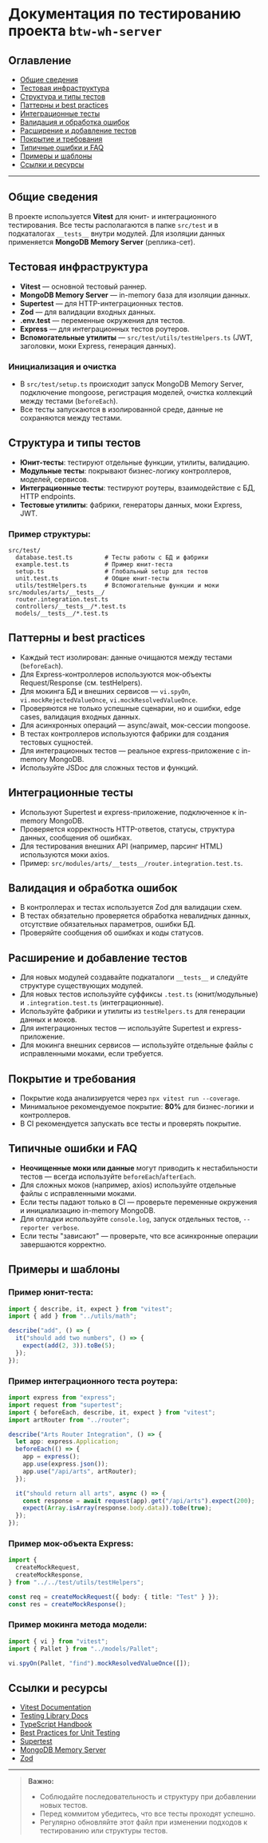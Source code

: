 # Документация по тестированию проекта `btw-wh-server`

## Оглавление

- [Общие сведения](#общие-сведения)
- [Тестовая инфраструктура](#тестовая-инфраструктура)
- [Структура и типы тестов](#структура-и-типы-тестов)
- [Паттерны и best practices](#паттерны-и-best-practices)
- [Интеграционные тесты](#интеграционные-тесты)
- [Валидация и обработка ошибок](#валидация-и-обработка-ошибок)
- [Расширение и добавление тестов](#расширение-и-добавление-тестов)
- [Покрытие и требования](#покрытие-и-требования)
- [Типичные ошибки и FAQ](#типичные-ошибки-и-faq)
- [Примеры и шаблоны](#примеры-и-шаблоны)
- [Ссылки и ресурсы](#ссылки-и-ресурсы)

---

## Общие сведения

В проекте используется **Vitest** для юнит- и интеграционного тестирования. Все тесты располагаются в папке `src/test` и в подкаталогах `__tests__` внутри модулей. Для изоляции данных применяется **MongoDB Memory Server** (реплика-сет).

## Тестовая инфраструктура

- **Vitest** — основной тестовый раннер.
- **MongoDB Memory Server** — in-memory база для изоляции данных.
- **Supertest** — для HTTP-интеграционных тестов.
- **Zod** — для валидации входных данных.
- **.env.test** — переменные окружения для тестов.
- **Express** — для интеграционных тестов роутеров.
- **Вспомогательные утилиты** — `src/test/utils/testHelpers.ts` (JWT, заголовки, моки Express, генерация данных).

### Инициализация и очистка

- В `src/test/setup.ts` происходит запуск MongoDB Memory Server, подключение mongoose, регистрация моделей, очистка коллекций между тестами (`beforeEach`).
- Все тесты запускаются в изолированной среде, данные не сохраняются между тестами.

## Структура и типы тестов

- **Юнит-тесты**: тестируют отдельные функции, утилиты, валидацию.
- **Модульные тесты**: покрывают бизнес-логику контроллеров, моделей, сервисов.
- **Интеграционные тесты**: тестируют роутеры, взаимодействие с БД, HTTP endpoints.
- **Тестовые утилиты**: фабрики, генераторы данных, моки Express, JWT.

### Пример структуры:

```
src/test/
  database.test.ts         # Тесты работы с БД и фабрики
  example.test.ts          # Пример юнит-теста
  setup.ts                 # Глобальный setup для тестов
  unit.test.ts             # Общие юнит-тесты
  utils/testHelpers.ts     # Вспомогательные функции и моки
src/modules/arts/__tests__/
  router.integration.test.ts
  controllers/__tests__/*.test.ts
  models/__tests__/*.test.ts
```

## Паттерны и best practices

- Каждый тест изолирован: данные очищаются между тестами (`beforeEach`).
- Для Express-контроллеров используются мок-объекты Request/Response (см. testHelpers).
- Для мокинга БД и внешних сервисов — `vi.spyOn`, `vi.mockRejectedValueOnce`, `vi.mockResolvedValueOnce`.
- Проверяются не только успешные сценарии, но и ошибки, edge cases, валидация входных данных.
- Для асинхронных операций — async/await, мок-сессии mongoose.
- В тестах контроллеров используются фабрики для создания тестовых сущностей.
- Для интеграционных тестов — реальное express-приложение с in-memory MongoDB.
- Используйте JSDoc для сложных тестов и функций.

## Интеграционные тесты

- Используют Supertest и express-приложение, подключенное к in-memory MongoDB.
- Проверяется корректность HTTP-ответов, статусы, структура данных, сообщения об ошибках.
- Для тестирования внешних API (например, парсинг HTML) используются моки axios.
- Пример: `src/modules/arts/__tests__/router.integration.test.ts`.

## Валидация и обработка ошибок

- В контроллерах и тестах используется Zod для валидации схем.
- В тестах обязательно проверяется обработка невалидных данных, отсутствие обязательных параметров, ошибки БД.
- Проверяйте сообщения об ошибках и коды статусов.

## Расширение и добавление тестов

- Для новых модулей создавайте подкаталоги `__tests__` и следуйте структуре существующих модулей.
- Для новых тестов используйте суффиксы `.test.ts` (юнит/модульные) и `.integration.test.ts` (интеграционные).
- Используйте фабрики и утилиты из `testHelpers.ts` для генерации данных и моков.
- Для интеграционных тестов — используйте Supertest и express-приложение.
- Для мокинга внешних сервисов — используйте отдельные файлы с исправленными моками, если требуется.

## Покрытие и требования

- Покрытие кода анализируется через `npx vitest run --coverage`.
- Минимальное рекомендуемое покрытие: **80%** для бизнес-логики и контроллеров.
- В CI рекомендуется запускать все тесты и проверять покрытие.

## Типичные ошибки и FAQ

- **Неочищенные моки или данные** могут приводить к нестабильности тестов — всегда используйте `beforeEach`/`afterEach`.
- Для сложных моков (например, axios) используйте отдельные файлы с исправленными моками.
- Если тесты падают только в CI — проверьте переменные окружения и инициализацию in-memory MongoDB.
- Для отладки используйте `console.log`, запуск отдельных тестов, `--reporter verbose`.
- Если тесты "зависают" — проверьте, что все асинхронные операции завершаются корректно.

## Примеры и шаблоны

### Пример юнит-теста:

```ts
import { describe, it, expect } from "vitest";
import { add } from "../utils/math";

describe("add", () => {
  it("should add two numbers", () => {
    expect(add(2, 3)).toBe(5);
  });
});
```

### Пример интеграционного теста роутера:

```ts
import express from "express";
import request from "supertest";
import { beforeEach, describe, it, expect } from "vitest";
import artRouter from "../router";

describe("Arts Router Integration", () => {
  let app: express.Application;
  beforeEach(() => {
    app = express();
    app.use(express.json());
    app.use("/api/arts", artRouter);
  });

  it("should return all arts", async () => {
    const response = await request(app).get("/api/arts").expect(200);
    expect(Array.isArray(response.body.data)).toBe(true);
  });
});
```

### Пример мок-объекта Express:

```ts
import {
  createMockRequest,
  createMockResponse,
} from "../../test/utils/testHelpers";

const req = createMockRequest({ body: { title: "Test" } });
const res = createMockResponse();
```

### Пример мокинга метода модели:

```ts
import { vi } from "vitest";
import { Pallet } from "../models/Pallet";

vi.spyOn(Pallet, "find").mockResolvedValueOnce([]);
```

## Ссылки и ресурсы

- [Vitest Documentation](https://vitest.dev/)
- [Testing Library Docs](https://testing-library.com/docs/)
- [TypeScript Handbook](https://www.typescriptlang.org/docs/)
- [Best Practices for Unit Testing](https://martinfowler.com/bliki/UnitTest.html)
- [Supertest](https://github.com/visionmedia/supertest)
- [MongoDB Memory Server](https://github.com/nodkz/mongodb-memory-server)
- [Zod](https://zod.dev/)

---

> **Важно:**
>
> - Соблюдайте последовательность и структуру при добавлении новых тестов.
> - Перед коммитом убедитесь, что все тесты проходят успешно.
> - Регулярно обновляйте этот файл при изменении подходов к тестированию или структуры тестов.
